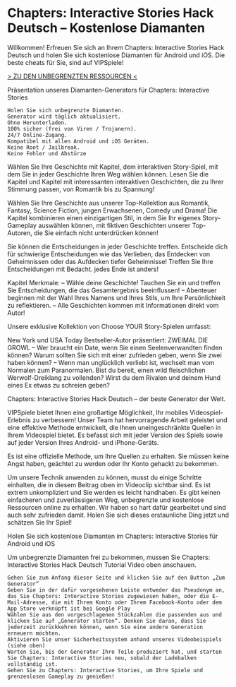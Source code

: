 # Chapters: Interactive Stories Hack Deutsch – Kostenlose Diamanten
Willkommen! Erfreuen Sie sich an Ihrem Chapters: Interactive Stories Hack Deutsch und holen Sie sich kostenlose Diamanten für Android und iOS. Die beste cheats für Sie, sind auf VIPSpiele!


[> ZU DEN UNBEGRENZTEN RESSOURCEN <](https://vipspiele.com/chapters-interactive-stories-hack-deutsch-kostenlose-diamanten/)
 
Präsentation unseres Diamanten-Generators für Chapters: Interactive Stories

 

    Holen Sie sich unbegrenzte Diamanten.
    Generator wird täglich aktualisiert.
    Ohne Herunterladen.
    100% sicher (frei von Viren / Trojanern).
    24/7 Online-Zugang.
    Kompatibel mit allen Android und iOS Geräten.
    Keine Root / Jailbreak.
    Keine Fehler und Abstürze

 

Wählen Sie Ihre Geschichte mit Kapitel, dem interaktiven Story-Spiel, mit dem Sie in jeder Geschichte Ihren Weg wählen können. Lesen Sie die Kapitel und Kapitel mit interessanten interaktiven Geschichten, die zu Ihrer Stimmung passen, von Romantik bis zu Spannung!

Wählen Sie Ihre Geschichte aus unserer Top-Kollektion aus Romantik, Fantasy, Science Fiction, jungen Erwachsenen, Comedy und Drama! Die Kapitel kombinieren einen einzigartigen Stil, in dem Sie Ihr eigenes Story-Gameplay auswählen können, mit fiktiven Geschichten unserer Top-Autoren, die Sie einfach nicht unterdrücken können!

Sie können die Entscheidungen in jeder Geschichte treffen. Entscheide dich für schwierige Entscheidungen wie das Verlieben, das Entdecken von Geheimnissen oder das Aufdecken tiefer Geheimnisse! Treffen Sie Ihre Entscheidungen mit Bedacht. jedes Ende ist anders!

Kapitel Merkmale:
– Wähle deine Geschichte! Tauchen Sie ein und treffen Sie Entscheidungen, die das Gesamtergebnis beeinflussen!
– Abenteuer beginnen mit der Wahl Ihres Namens und Ihres Stils, um Ihre Persönlichkeit zu reflektieren.
– Alle Geschichten kommen mit Informationen direkt vom Autor!

Unsere exklusive Kollektion von Choose YOUR Story-Spielen umfasst:

New York und USA Today Bestseller-Autor präsentiert: ZWEIMAL DIE GROWL
– Wer braucht ein Date, wenn Sie einen Seelenverwandten finden können? Warum sollten Sie sich mit einer zufrieden geben, wenn Sie zwei haben können?
– Wenn man unglücklich verliebt ist, wechselt man vom Normalen zum Paranormalen. Bist du bereit, einen wild fleischlichen Werwolf-Dreiklang zu vollenden? Wirst du dem Rivalen und deinem Hund eines Ex etwas zu schreien geben?

 
Chapters: Interactive Stories Hack Deutsch – der beste Generator der Welt.

VIPSpiele bietet Ihnen eine großartige Möglichkeit, Ihr mobiles Videospiel-Erlebnis zu verbessern! Unser Team hat hervorragende Arbeit geleistet und eine effektive Methode entwickelt, die Ihnen uneingeschränkte Quellen in Ihrem Videospiel bietet. Es befasst sich mit jeder Version des Spiels sowie auf jeder Version Ihres Android- und iPhone-Geräts.

Es ist eine offizielle Methode, um Ihre Quellen zu erhalten. Sie müssen keine Angst haben, geächtet zu werden oder Ihr Konto gehackt zu bekommen.

Um unsere Technik anwenden zu können, musst du einige Schritte einhalten, die in diesem Beitrag oben im Videoclip sichtbar sind. Es ist extrem unkompliziert und Sie werden es leicht handhaben. Es gibt keinen einfacheren und zuverlässigeren Weg, unbegrenzte und kostenlose Ressourcen online zu erhalten. Wir haben so hart dafür gearbeitet und sind auch sehr zufrieden damit. Holen Sie sich dieses erstaunliche Ding jetzt und schätzen Sie Ihr Spiel!

 
Holen Sie sich kostenlose Diamanten im Chapters: Interactive Stories für Android und iOS

 

Um unbegrenzte Diamanten frei zu bekommen, mussen Sie Chapters: Interactive Stories Hack Deutsch Tutorial Video oben anschauen.

    Gehen Sie zum Anfang dieser Seite und klicken Sie auf den Button „Zum Generator“
    Geben Sie in der dafür vorgesehenen Leiste entweder das Pseudonym an, das Sie Chapters: Interactive Stories zugewiesen haben, oder die E-Mail-Adresse, die mit Ihrem Konto oder Ihrem Facebook-Konto oder dem App Store verknüpft ist bei Google Play
    Wählen Sie aus den vorgeschlagenen Stückzahlen die passenden aus und klicken Sie auf „Generator starten“. Denken Sie daran, dass Sie jederzeit zurückkehren können, wenn Sie eine andere Generation erneuern möchten.
    Aktivieren Sie unser Sicherheitssystem anhand unseres Videobeispiels (siehe oben)
    Warten Sie, bis der Generator Ihre Teile produziert hat, und starten Sie Chapters: Interactive Stories neu, sobald der Ladebalken vollständig ist.
    Gehen Sie zu Chapters: Interactive Stories, um Ihre Spiele und grenzenlosen Gameplay zu genießen!
